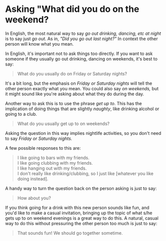 # Asking "What did you do on the weekend?

In English, the most natural way to say _go out drinking, dancing, etc at night_ is to say just _go out_. As in, _"Did you go out last night?"_ In context the other person will know what you mean.

In English, it's important not to ask things too directly. If you want to ask someone if they usually go out drinking, dancing on weekends, it's best to say:
> What do you usually do on Friday or Saturday nights?

It's a bit long, but the emphasis on _Friday or Saturday nights_ will tell the other person exactly what you mean. You could also say _on weekends,_ but it might sound like you're asking about what they do during the day.

Another way to ask this is to use the phrase _get up to_. This has the implication of doing things that are slightly _naughty_, like drinking alcohol or going to a club.
> What do you usually get up to on weekends?

Asking the question in this way implies nightlife activities, so you don't need to say _Friday or Saturday nights._

A few possible responses to this are:
> I like going to bars with my friends.\
> I like going clubbing with my friends.\
> I like hanging out with my friends.\
> I don't really like drinking/clubbing, so I just like [whatever you like doing instead].

A handy way to turn the question back on the person asking is just to say:
> How about you?

If you think going for a drink with this new person sounds like fun, and you'd like to make a casual invitation, bringing up the topic of what s/he gets up to on weekend evenings is a great way to do this. A natural, casual way to do this without pressuring the other person too much is just to say:
> That sounds fun! We should go together sometime.
